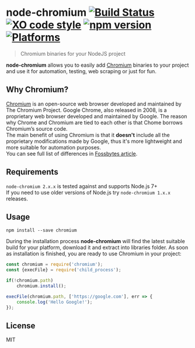 # node-chromium [![Build Status](https://travis-ci.org/dtolstyi/node-chromium.svg?branch=master)](https://travis-ci.org/dtolstyi/node-chromium) [![XO code style](https://img.shields.io/badge/code_style-XO-blue.svg)](https://github.com/sindresorhus/xo) [![npm version](https://badge.fury.io/js/chromium.svg)](https://badge.fury.io/js/chromium) [![Platforms](https://img.shields.io/badge/platforms-Win/Linux/Mac-lightgrey.svg)](https://github.com/dtolstyi/node-chromium)
> Chromium binaries for your NodeJS project

**node-chromium** allows you to easily add [Chromium](https://www.chromium.org/) binaries to your project and use it for automation, testing, web scraping or just for fun.

## Why Chromium?
[Chromium](https://www.chromium.org/) is an open-source web browser developed and maintained by The Chromium Project. Google Chrome, also released in 2008, is a proprietary web browser developed and maintained by Google. The reason why Chrome and Chromium are tied to each other is that Chome borrows Chromium’s source code.  
The main benefit of using Chromium is that it **doesn't** include all the proprietary modifications made by Google, thus it's more lightweight and more suitable for automation purposes.  
You can see full list of differences in [Fossbytes article](https://fossbytes.com/difference-google-chrome-vs-chromium-browser/).

## Requirements
`node-chromium 2.x.x` is tested against and supports Node.js 7+  
If you need to use older versions of Node.js try `node-chromium 1.x.x` releases.

## Usage
```
npm install --save chromium
```

During the installation process **node-chromium** will find the latest suitable build for your platform, download it and extract into libraries folder. As soon as installation is finished, you are ready to use Chromium in your project:

```js
const chromium = require('chromium');
const {execFile} = require('child_process');

if(!chromium.path)
	chromium.install();

execFile(chromium.path, ['https://google.com'], err => {
	console.log('Hello Google!');
});
```
## License
MIT
